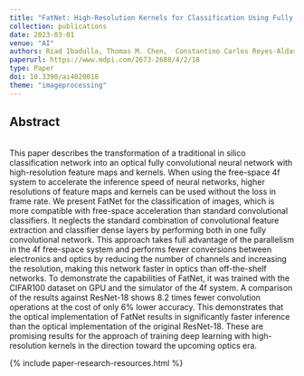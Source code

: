 ```yaml
---
title: "FatNet: High-Resolution Kernels for Classification Using Fully Convolutional Optical Neural Networks"
collection: publications
date: 2023-03-01
venue: "AI"
authors: Riad Ibadulla, Thomas M. Chen,  Constantino Carlos Reyes-Aldasoro"
paperurl: https://www.mdpi.com/2673-2688/4/2/18
type: Paper
doi: 10.3390/ai4020018
theme: "imageprocessing"
---
```

<h2> Abstract </h2>   <br>  
This paper describes the transformation of a traditional in silico classification network into an optical fully convolutional neural network with high-resolution feature maps and kernels. When using the free-space 4f system to accelerate the inference speed of neural networks, higher resolutions of feature maps and kernels can be used without the loss in frame rate. We present FatNet for the classification of images, which is more compatible with free-space acceleration than standard convolutional classifiers. It neglects the standard combination of convolutional feature extraction and classifier dense layers by performing both in one fully convolutional network. This approach takes full advantage of the parallelism in the 4f free-space system and performs fewer conversions between electronics and optics by reducing the number of channels and increasing the resolution, making this network faster in optics than off-the-shelf networks. To demonstrate the capabilities of FatNet, it was trained with the CIFAR100 dataset on GPU and the simulator of the 4f system. A comparison of the results against ResNet-18 shows 8.2 times fewer convolution operations at the cost of only 6% lower accuracy. This demonstrates that the optical implementation of FatNet results in significantly faster inference than the optical implementation of the original ResNet-18. These are promising results for the approach of training deep learning with high-resolution kernels in the direction toward the upcoming optics era.

{% include paper-research-resources.html %}
